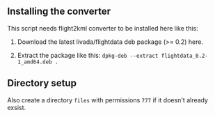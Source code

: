 Installing the converter
------------------------

This script needs flight2kml converter to be installed here like this:


1) Download the latest livada/flightdata deb package (>= 0.2) here.

2) Extract the package like this: ```dpkg-deb --extract flightdata_0.2-1_amd64.deb .```


Directory setup
---------------

Also create a directory ```files``` with permissions ```777``` if it doesn't already exsist.
